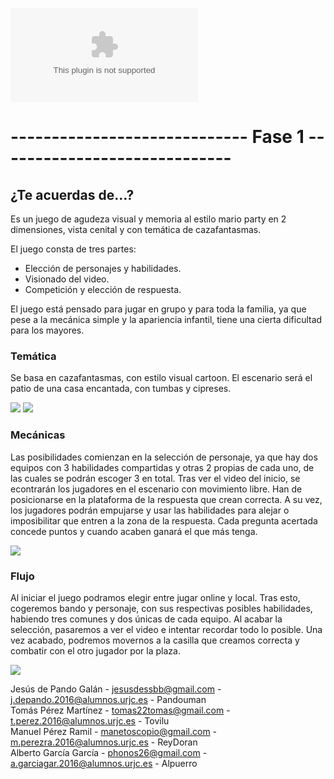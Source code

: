 ![Documento de diseño de juego](https://github.com/ReyDoran/JR-Grupo-H/blob/master/Documento%20de%20dise%C3%B1o%20GDD.docx)

# ----------------------------- Fase 1 -----------------------------
## ¿Te acuerdas de...?
Es un juego de agudeza visual y memoria al estilo mario party en 2 dimensiones, vista cenital y con temática de cazafantasmas.  

El juego consta de tres partes:
 - Elección de personajes y habilidades.
 - Visionado del video.
 - Competición y elección de respuesta.

El juego está pensado para jugar en grupo y para toda la familia, ya que pese a la mecánica simple y la apariencia infantil, tiene una cierta dificultad para los mayores.

### Temática

Se basa en cazafantasmas, con estilo visual cartoon. El escenario será el patio de una casa encantada, con tumbas y cipreses. 
  
![](https://cdn.wallpapersafari.com/9/44/to1XbJ.jpg)
![](https://art.ngfiles.com/images/654000/654628_frybrix_dark-graveyard.jpg?f1540491044)
  
### Mecánicas 

Las posibilidades comienzan en la selección de personaje, ya que hay dos equipos con 3 habilidades compartidas y otras 2 propias de cada uno, de las cuales se podrán escoger 3 en total. Tras ver el video del inicio, se econtrarán los jugadores en el escenario con movimiento libre. Han de posicionarse en la plataforma de la respuesta que crean correcta. A su vez, los jugadores podrán empujarse y usar las habilidades para alejar o imposibilitar que entren a la zona de la respuesta. Cada pregunta acertada concede puntos y cuando acaben ganará el que más tenga.

![](https://i.ytimg.com/vi/E1wNFj1l7kk/maxresdefault.jpg)  

### Flujo 

Al iniciar el juego podramos elegir entre jugar online y local. Tras esto, cogeremos bando y personaje, con sus respectivas posibles habilidades, habiendo tres comunes y dos únicas de cada equipo. Al acabar la selección, pasaremos a ver el video e intentar recordar todo lo posible. Una vez acabado, podremos movernos a la casilla que creamos correcta y combatir con el otro jugador por la plaza.  
  
![](https://imgur.com/n2GgkOC.png)  

Jesús de Pando Galán - jesusdessbb@gmail.com - j.depando.2016@alumnos.urjc.es - Pandouman   
Tomás Pérez Martínez - tomas22tomas@gmail.com - t.perez.2016@alumnos.urjc.es - Tovilu  
Manuel Pérez Ramil - manetoscopio@gmail.com - m.perezra.2016@alumnos.urjc.es - ReyDoran  
Alberto García García - phonos26@gmail.com - a.garciagar.2016@alumnos.urjc.es - Alpuerro  

